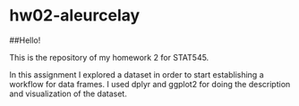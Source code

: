 # hw02-aleurcelay

##Hello! 

This is the repository of my homework 2 for STAT545.

In this assignment I explored a dataset in order to start establishing a workflow for data frames.
I used dplyr and ggplot2 for doing the description and visualization of the dataset.
